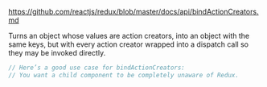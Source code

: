 https://github.com/reactjs/redux/blob/master/docs/api/bindActionCreators.md

Turns an object whose values are action creators, into an object with the same keys, but with every action creator wrapped into a dispatch call so they may be invoked directly.

```js
// Here’s a good use case for bindActionCreators:
// You want a child component to be completely unaware of Redux.
```
